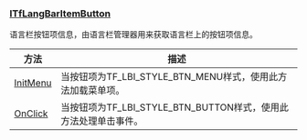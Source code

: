 ### [ITfLangBarItemButton](https://learn.microsoft.com/zh-cn/windows/win32/api/ctfutb/nn-ctfutb-ITfLangBarItemButton)

语言栏按钮项信息，由语言栏管理器用来获取语言栏上的按钮项信息。

方法|描述
-|-
[InitMenu][1]			|当按钮项为TF_LBI_STYLE_BTN_MENU样式，使用此方法加载菜单项。
[OnClick][2]			|当按钮项为TF_LBI_STYLE_BTN_BUTTON样式，使用此方法处理单击事件。

[1]: https://learn.microsoft.com/zh-cn/windows/win32/api/ctfutb/nf-ctfutb-itflangbaritembutton-initmenu
[2]: https://learn.microsoft.com/zh-cn/windows/win32/api/ctfutb/nf-ctfutb-itflangbaritembutton-onclick